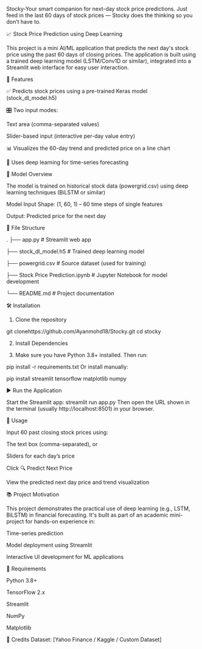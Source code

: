 Stocky-Your smart companion for next-day stock price predictions.
Just feed in the last 60 days of stock prices — Stocky does the thinking so you don’t have to.

📈 Stock Price Prediction using Deep Learning

This project is a mini AI/ML application that predicts the next day's stock price using the past 60 days of closing prices. The application is built using a trained deep learning model (LSTM/Conv1D or similar), integrated into a Streamlit web interface for easy user interaction.

🚀 Features

✅ Predicts stock prices using a pre-trained Keras model (stock_dl_model.h5)

🎛️ Two input modes:

Text area (comma-separated values)

Slider-based input (interactive per-day value entry)

📊 Visualizes the 60-day trend and predicted price on a line chart

🧠 Uses deep learning for time-series forecasting

🧠 Model Overview

The model is trained on historical stock data (powergrid.csv) using deep learning techniques (BiLSTM or similar)

Model Input Shape: (1, 60, 1) – 60 time steps of single features

Output: Predicted price for the next day

📂 File Structure

.
├── app.py                  # Streamlit web app

├── stock_dl_model.h5       # Trained deep learning model

├── powergrid.csv           # Source dataset (used for training)

├── Stock Price Prediction.ipynb  # Jupyter Notebook for model development

└── README.md               # Project documentation

🛠️ Installation

1. Clone the repository

git clonehttps://github.com/Ayanmohd18/Stocky.git
cd stocky

2. Install Dependencies

3.  Make sure you have Python 3.8+ installed. Then run:

pip install -r requirements.txt
Or install manually:

pip install streamlit tensorflow matplotlib numpy

▶️ Run the Application

Start the Streamlit app:
streamlit run app.py
Then open the URL shown in the terminal (usually http://localhost:8501) in your browser.

📌 Usage

Input 60 past closing stock prices using:

The text box (comma-separated), or

Sliders for each day’s price

Click 🔍 Predict Next Price

View the predicted next day price and trend visualization


📚 Project Motivation

This project demonstrates the practical use of deep learning (e.g., LSTM, BiLSTM) in financial forecasting. It's built as part of an academic mini-project for hands-on experience in:

Time-series prediction

Model deployment using Streamlit

Interactive UI development for ML applications

📎 Requirements

Python 3.8+

TensorFlow 2.x

Streamlit

NumPy

Matplotlib

🤝 Credits
Dataset: [Yahoo Finance / Kaggle / Custom Dataset]

